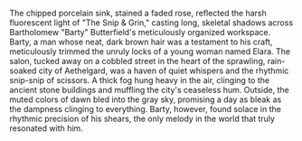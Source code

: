 The chipped porcelain sink, stained a faded rose, reflected the harsh fluorescent light of "The Snip & Grin," casting long, skeletal shadows across Bartholomew "Barty" Butterfield's meticulously organized workspace.  Barty, a man whose neat, dark brown hair was a testament to his craft, meticulously trimmed the unruly locks of a young woman named Elara.  The salon, tucked away on a cobbled street in the heart of the sprawling, rain-soaked city of Aethelgard, was a haven of quiet whispers and the rhythmic snip-snip of scissors.  A thick fog hung heavy in the air, clinging to the ancient stone buildings and muffling the city's ceaseless hum. Outside, the muted colors of dawn bled into the gray sky, promising a day as bleak as the dampness clinging to everything.  Barty, however, found solace in the rhythmic precision of his shears, the only melody in the world that truly resonated with him.
